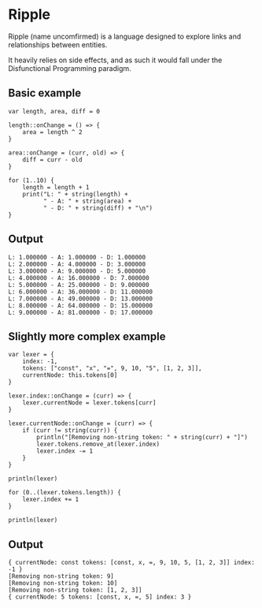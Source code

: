 # Ripple

Ripple (name uncomfirmed) is a language designed to explore links and relationships between entities.

It heavily relies on side effects, and as such it would fall under the Disfunctional Programming paradigm.

## Basic example

```
var length, area, diff = 0

length::onChange = () => {
	area = length ^ 2
}

area::onChange = (curr, old) => {
	diff = curr - old
}

for (1..10) {
	length = length + 1
	print("L: " + string(length) + 
		  " - A: " + string(area) + 
		  " - D: " + string(diff) + "\n")
}
```

## Output

```
L: 1.000000 - A: 1.000000 - D: 1.000000
L: 2.000000 - A: 4.000000 - D: 3.000000
L: 3.000000 - A: 9.000000 - D: 5.000000
L: 4.000000 - A: 16.000000 - D: 7.000000
L: 5.000000 - A: 25.000000 - D: 9.000000
L: 6.000000 - A: 36.000000 - D: 11.000000
L: 7.000000 - A: 49.000000 - D: 13.000000
L: 8.000000 - A: 64.000000 - D: 15.000000
L: 9.000000 - A: 81.000000 - D: 17.000000
```

## Slightly more complex example

```
var lexer = {
	index: -1,
	tokens: ["const", "x", "=", 9, 10, "5", [1, 2, 3]],
	currentNode: this.tokens[0]
}

lexer.index::onChange = (curr) => {
	lexer.currentNode = lexer.tokens[curr]
}

lexer.currentNode::onChange = (curr) => {
	if (curr != string(curr)) {
		println("[Removing non-string token: " + string(curr) + "]")
		lexer.tokens.remove_at(lexer.index)
		lexer.index -= 1
	}
}

println(lexer)

for (0..(lexer.tokens.length)) {
	lexer.index += 1
}

println(lexer)
```

## Output

```
{ currentNode: const tokens: [const, x, =, 9, 10, 5, [1, 2, 3]] index: -1 }
[Removing non-string token: 9]
[Removing non-string token: 10]
[Removing non-string token: [1, 2, 3]]
{ currentNode: 5 tokens: [const, x, =, 5] index: 3 }
```

